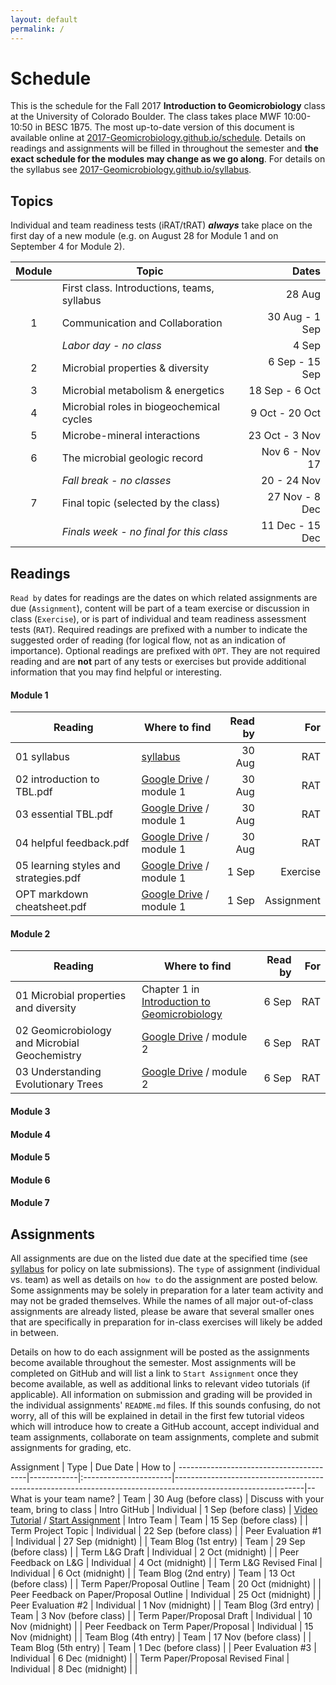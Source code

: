 ```yaml
---
layout: default
permalink: /
---
```


# Schedule

This is the schedule for the Fall 2017 **Introduction to Geomicrobiology** class at the University of Colorado Boulder. The class takes place MWF 10:00-10:50 in BESC 1B75. The most up-to-date version of this document is available online at [2017-Geomicrobiology.github.io/schedule](https://2017-Geomicrobiology.github.io/schedule). Details on readings and assignments will be filled in throughout the semester and **the exact schedule for the modules may change as we go along**. For details on the syllabus see [2017-Geomicrobiology.github.io/syllabus](https://2017-Geomicrobiology.github.io/syllabus).

## Topics

Individual and team readiness tests (iRAT/tRAT) ***always*** take place on the first day of a new module (e.g. on August 28 for Module 1 and on September 4 for Module 2).

| Module | Topic                                       |           Dates |
|:------:|---------------------------------------------|----------------:|
|        | First class. Introductions, teams, syllabus |          28 Aug |
|   1    | Communication and Collaboration             |  30 Aug - 1 Sep |
|        | *Labor day - no class*                      |           4 Sep |
|   2    | Microbial properties & diversity            |  6 Sep - 15 Sep |
|   3    | Microbial metabolism & energetics           |  18 Sep - 6 Oct |
|   4    | Microbial roles in biogeochemical cycles    |  9 Oct - 20 Oct |
|   5    | Microbe-mineral interactions                |  23 Oct - 3 Nov |
|   6    | The microbial geologic record               |  Nov 6 - Nov 17 |
|        | *Fall break - no classes*                   |     20 - 24 Nov |
|   7    | Final topic (selected by the class)         |  27 Nov - 8 Dec |
|        | *Finals week - no final for this class*     | 11 Dec - 15 Dec |


## Readings

`Read by` dates for readings are the dates on which related assignments are due (`Assignment`), content will be part of a team exercise or discussion in class (`Exercise`), or is part of individual and team readiness assessment tests (`RAT`). Required readings are prefixed with a number to indicate the suggested order of reading (for logical flow, not as an indication of importance). Optional readings are prefixed with `OPT`. They are not required reading and are **not** part of any tests or exercises but provide additional information that you may find helpful or interesting.

#### Module 1

| Reading                               | Where to find                                               | Read by |        For |
|---------------------------------------|-------------------------------------------------------------|--------:|-----------:|
| 01 syllabus                           | [syllabus](https://2017-Geomicrobiology.github.io/syllabus) |  30 Aug |        RAT |
| 02 introduction to TBL.pdf            | [Google Drive](https://goo.gl/QePQxE) / module 1            |  30 Aug |        RAT |
| 03 essential TBL.pdf                  | [Google Drive](https://goo.gl/QePQxE) / module 1            |  30 Aug |        RAT |
| 04 helpful feedback.pdf               | [Google Drive](https://goo.gl/QePQxE) / module 1            |  30 Aug |        RAT |
| 05 learning styles and strategies.pdf | [Google Drive](https://goo.gl/QePQxE) / module 1            |   1 Sep |   Exercise |
| OPT markdown cheatsheet.pdf           | [Google Drive](https://goo.gl/QePQxE) / module 1            |   1 Sep | Assignment |

#### Module 2

| Reading                                       | Where to find                                                         | Read by | For |
|-----------------------------------------------|-----------------------------------------------------------------------|--------:|----:|
| 01 Microbial properties and diversity         | Chapter 1 in [Introduction to Geomicrobiology](https://goo.gl/NGy9Ew) |   6 Sep | RAT |
| 02 Geomicrobiology and Microbial Geochemistry | [Google Drive](https://goo.gl/QePQxE) / module 2                      |   6 Sep | RAT |
| 03 Understanding Evolutionary Trees           | [Google Drive](https://goo.gl/QePQxE) / module 2                      |   6 Sep | RAT |



#### Module 3

#### Module 4

#### Module 5

#### Module 6

#### Module 7

## Assignments

All assignments are due on the listed due date at the specified time (see [syllabus](https://2017-Geomicrobiology.github.io/syllabus) for policy on late submissions). The `type` of assignment (individual vs. team) as well as details on `how to` do the assignment are posted below. Some assignments may be solely in preparation for a later team activity and may not be graded themselves. While the names of all major out-of-class assignments are already listed, please be aware that several smaller ones that are specifically in preparation for in-class exercises will likely be added in between.

Details on how to do each assignment will be posted as the assignments become available throughout the semester. Most assignments will be completed on GitHub and will list a link to `Start Assignment` once they become available, as well as additional links to relevant video tutorials (if applicable). All information on submission and grading will be provided in the individual assignments' `README.md` files. If this sounds confusing, do not worry, all of this will be explained in detail in the first few tutorial videos which will introduce how to create a GitHub account, accept individual and team assignments, collaborate on team assignments, complete and submit assignments for grading, etc.


Assignment                              | Type       | Due Date              | How to                                                                                                       |
----------------------------------------|------------|:----------------------|--------------------------------------------------------------------------------------------------------------|--
What is your team name?                 | Team       | 30 Aug (before class) | Discuss with your team, bring to class                                                                       |
Intro GitHub                            | Individual | 1 Sep (before class)  | [Video Tutorial](https://youtu.be/bRkpm1LTpkY) / [Start Assignment](https://classroom.github.com/a/kpaay7tA) |
Intro Team                              | Team       | 15 Sep (before class) |                                                                                                              |
Term Project Topic                      | Individual | 22 Sep (before class) |                                                                                                              |
Peer Evaluation #1                      | Individual | 27 Sep (midnight)     |                                                                                                              |
Team Blog (1st entry)                   | Team       | 29 Sep (before class) |                                                                                                              |
Term L&G Draft                          | Individual | 2 Oct (midnight)      |                                                                                                              |
Peer Feedback on L&G                    | Individual | 4 Oct (midnight)      |                                                                                                              |
Term L&G Revised Final                  | Individual | 6 Oct (midnight)      |                                                                                                              |
Team Blog (2nd entry)                   | Team       | 13 Oct (before class) |                                                                                                              |
Term Paper/Proposal Outline             | Team       | 20 Oct (midnight)     |                                                                                                              |
Peer Feedback on Paper/Proposal Outline | Individual | 25 Oct (midnight)     |                                                                                                              |
Peer Evaluation #2                      | Individual | 1 Nov (midnight)      |                                                                                                              |
Team Blog (3rd entry)                   | Team       | 3 Nov (before class)  |                                                                                                              |
Term Paper/Proposal Draft               | Individual | 10 Nov (midnight)     |                                                                                                              |
Peer Feedback on Term Paper/Proposal    | Individual | 15 Nov (midnight)     |                                                                                                              |
Team Blog (4th entry)                   | Team       | 17 Nov (before class) |                                                                                                              |
Team Blog (5th entry)                   | Team       | 1 Dec (before class)  |                                                                                                              |
Peer Evaluation #3                      | Individual | 6 Dec (midnight)      |                                                                                                              |
Term Paper/Proposal Revised Final       | Individual | 8 Dec (midnight)      |                                                                                                              |

